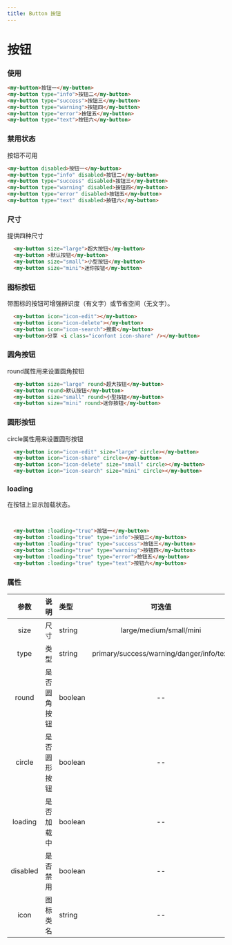 ```yaml
---
title: Button 按钮
---
```


# 按钮

<template>
  <my-button>按钮一</my-button>
  <my-button type="info">按钮二</my-button>
  <my-button type="success">按钮三</my-button>
  <my-button type="warning">按钮四</my-button>
  <my-button type="error">按钮五</my-button>
  <my-button type="text">按钮六</my-button>
</template>


### 使用
```html
<my-button>按钮一</my-button>
<my-button type="info">按钮二</my-button>
<my-button type="success">按钮三</my-button>
<my-button type="warning">按钮四</my-button>
<my-button type="error">按钮五</my-button>
<my-button type="text">按钮六</my-button>
```

### 禁用状态
按钮不可用 <br />
<template>
  <my-button disabled>按钮一</my-button>
  <my-button type="info" disabled>按钮二</my-button>
  <my-button type="success" disabled>按钮三</my-button>
  <my-button type="warning" disabled>按钮四</my-button>
  <my-button type="error" disabled>按钮五</my-button>
  <my-button type="text" disabled>按钮六</my-button>
</template>

```html
<my-button disabled>按钮一</my-button>
<my-button type="info" disabled>按钮二</my-button>
<my-button type="success" disabled>按钮三</my-button>
<my-button type="warning" disabled>按钮四</my-button>
<my-button type="error" disabled>按钮五</my-button>
<my-button type="text" disabled>按钮六</my-button>
```

### 尺寸
提供四种尺寸 <br />

<template>
  <my-button size="large">超大按钮</my-button>
  <my-button >默认按钮</my-button>
  <my-button size="small">小型按钮</my-button>
  <my-button size="mini">迷你按钮</my-button>
</template>

```html
  <my-button size="large">超大按钮</my-button>
  <my-button >默认按钮</my-button>
  <my-button size="small">小型按钮</my-button>
  <my-button size="mini">迷你按钮</my-button>
```

### 图标按钮
带图标的按钮可增强辨识度（有文字）或节省空间（无文字）。<br />

<template>
  <my-button icon="icon-edit"></my-button>
  <my-button icon="icon-delete"></my-button>
  <my-button icon="icon-search">搜索</my-button>
  <my-button>分享 <i class="iconfont icon-share" /></my-button>
</template>

```html
  <my-button icon="icon-edit"></my-button>
  <my-button icon="icon-delete"></my-button>
  <my-button icon="icon-search">搜索</my-button>
  <my-button>分享 <i class="iconfont icon-share" /></my-button>
```

### 圆角按钮
round属性用来设置圆角按钮 <br />

<template>
  <my-button size="large" round>超大按钮</my-button>
  <my-button round>默认按钮</my-button>
  <my-button size="small" round>小型按钮</my-button>
  <my-button size="mini" round>迷你按钮</my-button>
</template>

```html
  <my-button size="large" round>超大按钮</my-button>
  <my-button round>默认按钮</my-button>
  <my-button size="small" round>小型按钮</my-button>
  <my-button size="mini" round>迷你按钮</my-button>
```

### 圆形按钮
circle属性用来设置圆形按钮 <br />

<template>
  <my-button icon="icon-edit" size="large" circle></my-button>
  <my-button icon="icon-share" circle></my-button>
  <my-button icon="icon-delete" size="small" circle></my-button>
  <my-button icon="icon-search" size="mini" circle></my-button>
</template>

```html
  <my-button icon="icon-edit" size="large" circle></my-button>
  <my-button icon="icon-share" circle></my-button>
  <my-button icon="icon-delete" size="small" circle></my-button>
  <my-button icon="icon-search" size="mini" circle></my-button>
```

### loading
在按钮上显示加载状态。

<br />
<template>
  <my-button :loading="true">按钮一</my-button>
  <my-button :loading="true" type="info">按钮二</my-button>
  <my-button :loading="true" type="success">按钮三</my-button>
  <my-button :loading="true" type="warning">按钮四</my-button>
  <my-button :loading="true" type="error">按钮五</my-button>
  <my-button :loading="true" type="text">按钮六</my-button>
</template>

```html
  <my-button :loading="true">按钮一</my-button>
  <my-button :loading="true" type="info">按钮二</my-button>
  <my-button :loading="true" type="success">按钮三</my-button>
  <my-button :loading="true" type="warning">按钮四</my-button>
  <my-button :loading="true" type="error">按钮五</my-button>
  <my-button :loading="true" type="text">按钮六</my-button>
```

### 属性
参数 | 说明 | 类型 | 可选值 | 默认值
|:-----------:|:-------------|:-------------|:-------------:|:-------------|
| size | 尺寸 | string | large/medium/small/mini | medium |
| type | 类型 | string | primary/success/warning/danger/info/text | primary |
| round | 是否圆角按钮 | boolean | -- | false |
| circle | 是否圆形按钮 | boolean | -- | false |
| loading | 是否加载中 | boolean | -- | false |
| disabled | 是否禁用 | boolean | -- | false |
| icon | 图标类名 | string | -- | -- |
